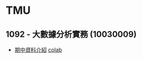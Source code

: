 # TMU

## 1092 - 大數據分析實務 (10030009)

- [期中資料介紹](1092_10030009/20210321.html) [colab](https://cutt.ly/8x0SeMH)
